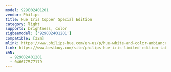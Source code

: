 ```yaml
---
model: 929002401201
vendor: Philips
title: Hue Iris Copper Special Edition
category: light
supports: brightness, color
zigbeemodel: ['929002401201']
compatible: [z2m]
mlink: https://www.philips-hue.com/en-us/p/hue-white-and-color-ambiance-iris-copper-special-edition/046677577179
link: https://www.bestbuy.com/site/philips-hue-iris-limited-edition-table-lamp/6497210.p?skuId=6497210
EAN: 
  - 929002401201
  - 046677577179
---
```

